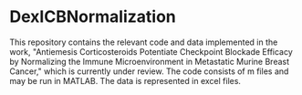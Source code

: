 # DexICBNormalization

This repository contains the relevant code and data implemented in the work, "Antiemesis Corticosteroids Potentiate Checkpoint Blockade Efficacy by Normalizing the Immune Microenvironment in Metastatic Murine Breast Cancer," which is currently under review. The code consists of m files and may be run in MATLAB. The data is represented in excel files.
